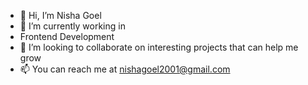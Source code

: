 - 👋 Hi, I’m Nisha Goel
- 🌱 I’m currently working in
-  Frontend Development
- 💞️ I’m looking to collaborate on interesting projects that can help me grow
- 📫 You can reach me at nishagoel2001@gmail.com

<!---
nishagoel2001/nishagoel2001 is a ✨ special ✨ repository because its `README.md` (this file) appears on your GitHub profile.
You can click the Preview link to take a look at your changes.
--->
